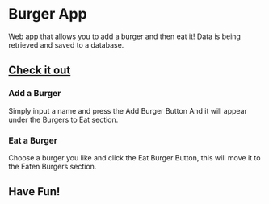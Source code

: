 # Burger App

Web app that allows you to add a burger and then eat it! Data is being retrieved and saved to a database.

## [Check it out](https://pure-oasis-19279.herokuapp.com/)

### Add a Burger
Simply input a name and press the Add Burger Button And it will appear under the Burgers to Eat section.
 
### Eat a Burger 
Choose a burger you like and click the Eat Burger Button, this will move it to the Eaten Burgers section.

## Have Fun!
